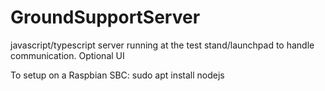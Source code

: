 # GroundSupportServer
javascript/typescript server running at the test stand/launchpad to handle communication. Optional UI

To setup on a Raspbian SBC:
sudo apt install nodejs
